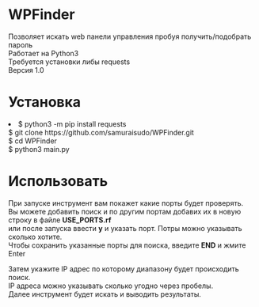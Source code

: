 # WPFinder
Позволяет искать web панели управления пробуя получить/подобрать пароль<br>
Работает на Python3<br>
Требуется установки либы requests<br>
Версия 1.0<br>

# Установка<br>
<li>$ python3 -m pip install requests<br>
$ git clone https://github.com/samuraisudo/WPFinder.git<br>
$ cd WPFinder<br>
$ python3 main.py<br></li>

# Использовать
При запуске инструмент вам покажет какие порты будет проверять.<br>
 Вы можете добавить поиск и по другим портам добавих их в новую строку в файле <b>USE_PORTS.rf</b><br>
или после запуска ввести <b>y</b> и указать порт. Потры можно указывать сколько хотите. <br>
Чтобы сохранить указанные порты для поиска, введите <b>END</b> и жмите Enter<br>

Затем укажите IP адрес по которому диапазону будет происходить поиск. <br>
IP адреса можно указывать сколько угодно через пробелы.<br>
Далее инструмент будет искать и выводить результаты. <br>
